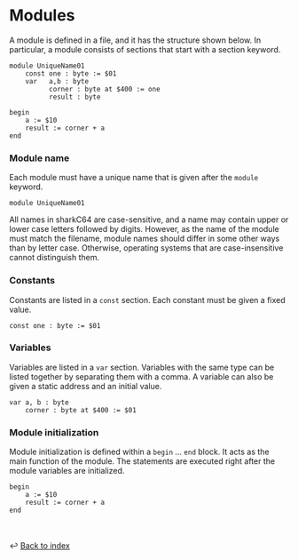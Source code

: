 # Modules

A module is defined in a file, and it has the structure shown below.
In particular, a module consists of sections that start with a section keyword.
```
module UniqueName01
    const one : byte := $01
    var   a,b : byte
          corner : byte at $400 := one
          result : byte
         
begin
    a := $10
    result := corner + a
end
```

### Module name
Each module must have a unique name that is given after the `module` keyword.
```
module UniqueName01
```

All names in sharkC64 are case-sensitive, and a name may contain upper or
lower case letters followed by digits. However, as the name of the module must match 
the filename, module names should differ in some other ways than by letter case.
Otherwise, operating systems that are case-insensitive cannot distinguish them.

### Constants
Constants are listed in a `const` section. Each constant must be given a 
fixed value.
```
const one : byte := $01
```

### Variables
Variables are listed in a `var` section. Variables with the same type can
be listed together by separating them with a comma.
A variable can also be given a static address and an initial value.
```
var a, b : byte
    corner : byte at $400 := $01
```

### Module initialization
Module initialization is defined within a `begin` ... `end` block.
It acts as the main function of the module. The statements are executed 
right after the module variables are initialized.
```
begin
    a := $10
    result := corner + a
end
```

<br /><br />
:leftwards_arrow_with_hook: [Back to index](../index.md)